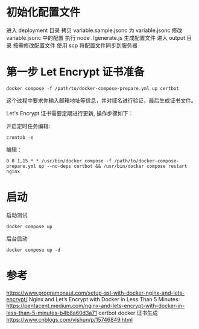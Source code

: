 # 初始化配置文件

进入 deployment 目录
拷贝 variable.sample.jsonc 为 variable.jsonc
修改 variable.jsonc 中的配置
执行 node ./generate.js 生成配置文件
进入 output 目录
按需修改配置文件
使用 scp 将配置文件同步到服务器

# 第一步 Let Encrypt 证书准备

```shell
docker compose -f /path/to/docker-compose-prepare.yml up certbot
```

这个过程中要求你输入邮箱地址等信息，并对域名进行验证，最后生成证书文件。

Let's Encrypt 证书需要定期进行更新, 操作步骤如下：

开启定时任务编辑:

```shell
crontab -e
```

编辑：

```shell
0 0 1,15 * * /usr/bin/docker compose -f /path/to/docker-compose-prepare.yml up --no-deps certbot && /usr/bin/docker compose restart nginx
```

# 启动

启动测试

```shell
docker compose up
```

后台启动

```shell
docker compose up -d
```

# 参考

https://www.programonaut.com/setup-ssl-with-docker-nginx-and-lets-encrypt/
Nginx and Let’s Encrypt with Docker in Less Than 5 Minutes: https://pentacent.medium.com/nginx-and-lets-encrypt-with-docker-in-less-than-5-minutes-b4b8a60d3a71
certbot docker 证书生成 https://www.cnblogs.com/vishun/p/15746849.html
